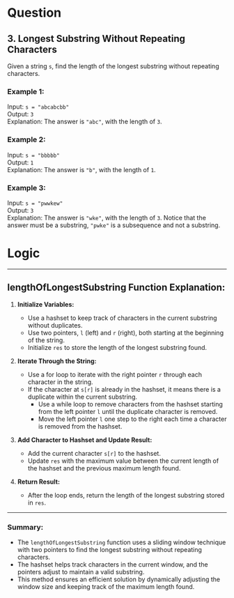# Question
## 3. Longest Substring Without Repeating Characters

Given a string `s`, find the length of the longest substring without repeating characters.

### Example 1:

Input: `s = "abcabcbb"`  
Output: `3`  
Explanation: The answer is `"abc"`, with the length of `3`.

### Example 2:

Input: `s = "bbbbb"`  
Output: `1`  
Explanation: The answer is `"b"`, with the length of `1`.

### Example 3:

Input: `s = "pwwkew"`  
Output: `3`  
Explanation: The answer is `"wke"`, with the length of `3`. Notice that the answer must be a substring, `"pwke"` is a subsequence and not a substring.

# Logic
---

## lengthOfLongestSubstring Function Explanation:

1. **Initialize Variables:**
   - Use a hashset to keep track of characters in the current substring without duplicates.
   - Use two pointers, `l` (left) and `r` (right), both starting at the beginning of the string.
   - Initialize `res` to store the length of the longest substring found.

2. **Iterate Through the String:**
   - Use a for loop to iterate with the right pointer `r` through each character in the string.
   - If the character at `s[r]` is already in the hashset, it means there is a duplicate within the current substring.
     - Use a while loop to remove characters from the hashset starting from the left pointer `l` until the duplicate character is removed.
     - Move the left pointer `l` one step to the right each time a character is removed from the hashset.

3. **Add Character to Hashset and Update Result:**
   - Add the current character `s[r]` to the hashset.
   - Update `res` with the maximum value between the current length of the hashset and the previous maximum length found.

4. **Return Result:**
   - After the loop ends, return the length of the longest substring stored in `res`.

---

### Summary:
- The `lengthOfLongestSubstring` function uses a sliding window technique with two pointers to find the longest substring without repeating characters.
- The hashset helps track characters in the current window, and the pointers adjust to maintain a valid substring.
- This method ensures an efficient solution by dynamically adjusting the window size and keeping track of the maximum length found.